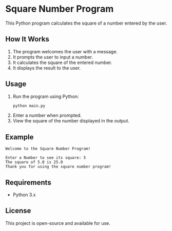# Square Number Program

This Python program calculates the square of a number entered by the user.

## How It Works

1. The program welcomes the user with a message.
2. It prompts the user to input a number.
3. It calculates the square of the entered number.
4. It displays the result to the user.

## Usage

1. Run the program using Python:
   ```sh
   python main.py
   ```
2. Enter a number when prompted.
3. View the square of the number displayed in the output.

## Example

```plaintext
Welcome to the Square Number Program!

Enter a Number to see its square: 5
The square of 5.0 is 25.0
Thank you for using the square number program!
```

## Requirements

- Python 3.x

## License

This project is open-source and available for use.